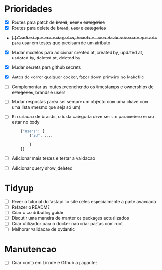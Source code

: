 # Prioridades

- [x] Routes para patch de ~~brand~~, ~~user~~ e ~~categories~~
- [x] Routes para delete de ~~brand~~, ~~user~~ e ~~categories~~
- ~~[ ] Conftest que cria categorias, brands e users devia retornar o que cria para usar em testes que precisam de um atributo~~
- [x] Mudar modelos para adicionar created at, created by, updated at, updated by, deleted at, deleted by
- [x] Mudar secrets para github secrets
- [x] Antes de correr qualquer docker, fazer down primeiro no Makefile
- [ ] Complementar as routes preenchendo os timestamps e ownerships de ~~categories~~, brands e users
- [ ] Mudar respostas parea ser sempre um objecto com uma chave com uma lista (mesmo que seja só um)
- [ ] Em criacao de brands, o id da categoria deve ser um parametero e nao estar no body

  ```python
      {"users": [
          {"id": ...,

          }
      ]}
  ```

- [ ] Adicionar mais testes e testar a validacao
- [ ] Adicionar query show_deleted

# Tidyup

- [ ] Rever o tutorial do fastapi no site deles especialmente a parte avancada
- [ ] Refazer o README
- [ ] Criar o contributing guide
- [ ] Discutir uma maneira de manter os packages actualizados
- [ ] Criar utilizador para o docker nao criar pastas com root
- [ ] Melhorar validacao de pydantic

# Manutencao

- [ ] Criar conta em Linode e Github a pagantes
